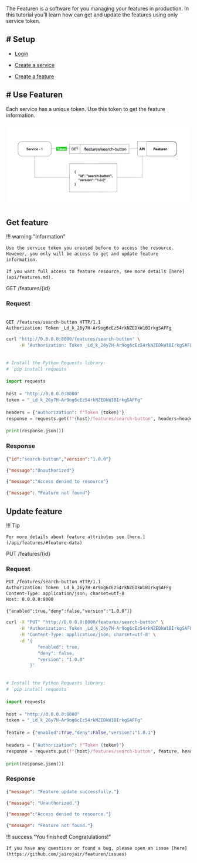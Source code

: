 The Featuren is a software for you managing your features in production. In this tutorial you’ll learn how can get and update the features using only service token.

## # Setup

* [Login](api/auth.md)

* [Create a service](api/services.md)

* [Create a feature](api/features.md)



## # Use Featuren

Each service has a unique token. Use this token to get the feature information.

![Example](assets/images/example_feature_by_id.png)

## Get feature

!!! warning "Information"

	Use the service token you created before to access the resource. However, you only will be access to get and update feature information.

	If you want full access to feature resource, see more details [here](api/features.md).


<span class="resource"><span class="base get">GET</span> /features/{id}</span>

###  Request

```http tab="HTTP"

GET /features/search-button HTTP/1.1
Authorization: Token _Ld_k_26y7H-Ar9og6cEz54rkNZEDkW1BIrkgSAFFg
```



```bash tab="Curl"
curl "http://0.0.0.0:8000/features/search-button" \
     -H 'Authorization: Token _Ld_k_26y7H-Ar9og6cEz54rkNZEDkW1BIrkgSAFFg'
```

```python tab="Python"

# Install the Python Requests library:
# `pip install requests`

import requests

host = "http://0.0.0.0:8000"
token = "_Ld_k_26y7H-Ar9og6cEz54rkNZEDkW1BIrkgSAFFg"

headers = {"Authorization": f"Token {token}"}
response = requests.get(f"{host}/features/search-button", headers=headers)

print(response.json())


```

### Response
```json tab="200"
{"id":"search-button","version":"1.0.0"}
```

```json tab="401"
{"message":"Unauthorized"}
```

```json tab="403"
{"message":"Access denied to resource"}
```

```json tab="404"
{"message": "Feature not found"}
```


## Update feature

!!! Tip

	For more details about feature attributes see [here.](/api/features/#feature-data)

<span class="resource"><span class="base put">PUT</span> /features/{id}</span>

### Request

```HTTP tab='HTTP'
PUT /features/search-button HTTP/1.1
Authorization: Token _Ld_k_26y7H-Ar9og6cEz54rkNZEDkW1BIrkgSAFFg
Content-Type: application/json; charset=utf-8
Host: 0.0.0.0:8000

{"enabled":true,"deny":false,"version":"1.0.0"]}
```

```bash tab="Curl"
curl -X "PUT" "http://0.0.0.0:8000/features/search-button" \
     -H 'Authorization: Token _Ld_k_26y7H-Ar9og6cEz54rkNZEDkW1BIrkgSAFFg' \
     -H 'Content-Type: application/json; charset=utf-8' \
     -d '{
            "enabled": true,
            "deny": false,
            "version": "1.0.0"
         }'
```

```python tab="Python"

# Install the Python Requests library:
# `pip install requests`

import requests

host = "http://0.0.0.0:8000"
token = "_Ld_k_26y7H-Ar9og6cEz54rkNZEDkW1BIrkgSAFFg"

feature = {"enabled":True,"deny":False,"version":"1.0.1"}

headers = {"Authorization": f"Token {token}"}
response = requests.put(f"{host}/features/search-button", feature, headers=headers)

print(response.json())

```

### Response

```json tab="200"
{"message": "Feature update successfully."}
```

```json tab="401"
{"message": "Unauthorized."}
```

```json tab="403"
{"message":"Access denied to resource."}
```

```json tab="404"
{"message": "Feature not found."}
```

!!! success "You finished! Congratulations!"

    If you have any questions or found a bug, please open an issue [here](https://github.com/jairojair/featuren/issues)
